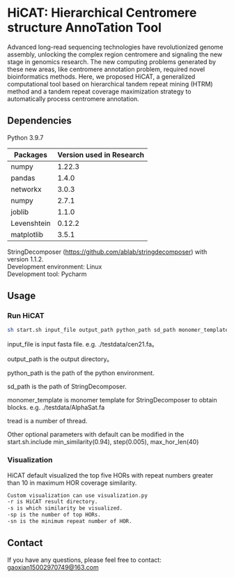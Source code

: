 # HiCAT: Hierarchical Centromere structure AnnoTation Tool

Advanced long-read sequencing technologies have revolutionized genome assembly, unlocking the complex region centromere and signaling the new stage in genomics research. The new computing problems generated by these new areas, like centromere annotation problem, required novel bioinformatics methods. Here, we proposed HiCAT, a generalized computational tool based on hierarchical tandem repeat mining (HTRM) method and a tandem repeat coverage maximization strategy to automatically process centromere annotation.
## Dependencies
Python 3.9.7

Packages  | Version used in Research|
--------- | --------|
numpy  | 1.22.3 |
pandas  | 1.4.0 |
networkx  | 3.0.3 |
numpy  | 2.7.1 |
joblib  | 1.1.0 |
Levenshtein  | 0.12.2 |
matplotlib  | 3.5.1 |

StringDecomposer (https://github.com/ablab/stringdecomposer) with version 1.1.2.   
Development environment: Linux  
Development tool: Pycharm  

## Usage
### Run HiCAT
```Bash
sh start.sh input_file output_path python_path sd_path monomer_template thread
```

input_file is input fasta file. e.g. ./testdata/cen21.fa。

output_path is the output directory。

python_path is the path of the python environment.

sd_path is the path of StringDecomposer.

monomer_template is monomer template for StringDecomposer to obtain blocks. e.g. ./testdata/AlphaSat.fa

tread is a number of thread.

Other optional parameters with default can be modified in the start.sh.include min_similarity(0.94), step(0.005), max_hor_len(40)

### Visualization
HiCAT default visualized the top five HORs with repeat numbers greater than 10 in maximum HOR coverage similarity. 

```Bash
Custom visualization can use visualization.py
-r is HiCAT result directory.
-s is which similarity be visualized.
-sp is the number of top HORs.
-sn is the minimum repeat number of HOR.
```

## Contact
If you have any questions, please feel free to contact: gaoxian15002970749@163.com




